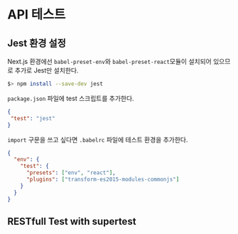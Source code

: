 # API 테스트

## Jest 환경 설정

Next.js 환경에선 `babel-preset-env`와 `babel-preset-react`모듈이 설치되어 있으므로 추가로 Jest만 설치한다.

```bash
$> npm install --save-dev jest
```

`package.json` 파일에 test 스크립트를 추가한다.

```json
{
 "test": "jest"
}
```

`import` 구문을 쓰고 싶다면 `.babelrc` 파일에 테스트 환경을 추가한다.

```json
{
  "env": {
    "test": {
      "presets": ["env", "react"],
      "plugins": ["transform-es2015-modules-commonjs"]
    }
  }
}
```


## RESTfull Test with supertest


